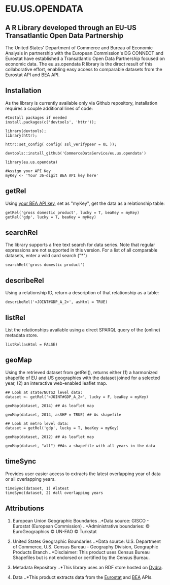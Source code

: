 # EU.US.OPENDATA 
## A R Library developed through an EU-US Transatlantic Open Data Partnership
The United States' Department of Commerce and Bureau of Economic Analysis in partnership with the European Commission's DG CONNECT and Eurostat have established a Transatlantic Open Data Partnership focused on economic data. The eu.us.opendata R library is the direct result of this collaborative effort, enabling easy access to comparable datasets from the Eurostat API and BEA API. 

## Installation
As the library is currently available only via Github repository, installation requires a couple additional lines of code:

```{r install} 
#Install packages if needed
install.packages(c('devtools', 'httr'));

library(devtools);
library(httr);

httr::set_config( config( ssl_verifypeer = 0L ));

devtools::install_github('CommerceDataService/eu.us.opendata') 

library(eu.us.opendata)

#Assign your API Key 
myKey <- 'Your 36-digit BEA API key here'

```

## getRel
Using [your BEA API key](http://www.bea.gov/API/signup/index.cfm), set as "myKey", get the data as a relationship table:
```{r getRel}
getRel('gross domestic product', lucky = T, beaKey = myKey)
getRel('gdp', lucky = T, beaKey = myKey)
```

## searchRel
The library supports a free text search for data series. Note that regular expressions are not supported in this version. For a list of all comparable datasets, enter a wild card search ("*")

```{r searchRel}
searchRel('gross domestic product')

```

## describeRel
Using a relationship ID, return a description of that relationship as a table:
```{r describeRel}
describeRel('<JOINT#GDP_A_2>', asHtml = TRUE)
```
 
## listRel
 List the relationships available using a direct SPARQL query of the (online) metadata store. 
```{r listRel}
listRel(asHtml = FALSE)
```

 
## geoMap
 Using the retrieved dataset from getRel(), returns either (1) a harmonized shapefile of EU and US geographies with the dataset joined for a selected year, (2) an interactive web-enabled leaflet map.
```{r geoMap}
## Look at state/NUTS2 level data:
dataset <- getRel('<JOINT#GDP_A_2>', lucky = F, beaKey = myKey)

geoMap(dataset, 2014) ## As leaflet map

geoMap(dataset, 2014, asSHP = TRUE) ## As shapefile

## Look at metro level data:
dataset = getRel('gdp', lucky = T, beaKey = myKey)

geoMap(dataset, 2012) ## As leaflet map

geoMap(dataset, "all") ##As a shapefile with all years in the data

```

## timeSync
Provides user easier access to extracts the latest overlapping year of data or all overlapping years.
```{r timeSync}
timeSync(dataset, 1) #latest
timeSync(dataset, 2) #all overlapping years
```

## Attributions
1. European Union Geographic Boundaries
..*Data source: GISCO - Eurostat (European Commission)
..*Administrative boundaries: © EuroGeographics © UN-FAO © Turkstat

2. United States Geographic Boundaries
..*Data source: U.S. Department of Commerce, U.S. Census Bureau - Geography Division, Geographic Products Branch
..*Disclaimer: This product uses Census Bureau Shapefiles but is not endorsed or certified by the Census Bureau.
 <!---see https://meta.geo.census.gov/data/existing/decennial/GEO/CPMB/boundary/2016gz/county_20/cb_2015_us_county_20m.shp.ea.iso.xml and https://www.census.gov/geo/maps-data/data/cbf/cbf_state.html and https://catalog.data.gov/dataset/2015-cartographic-boundary-file-metropolitan-statistical-area-micropolitan-statistical-area-for and https://www2.census.gov/geo/pdfs/maps-data/data/tiger/tgrshp2015/TGRSHP2015_TechDoc.pdf--->

3. Metadata Repository
..*This library uses an RDF store hosted on [Dydra](https://dydra.com).

4. Data
..*This product extracts data from the [Eurostat](http://ec.europa.eu/eurostat/web/sdmx-web-services/rest-sdmx-2.1) and [BEA](http://ec.europa.eu/eurostat/web/sdmx-web-services/rest-sdmx-2.1) APIs.
